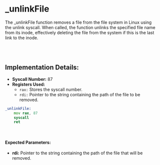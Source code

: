 # _unlinkFile
The _unlinkFile function removes a file from the file system in Linux using the unlink syscall. When called, the function unlinks the specified file name from its inode, effectively deleting the file from the system if this is the last link to the inode.

<br><br>

## Implementation Details:
- **Syscall Number:** 87
- **Registers Used:**
    - `rax:` Stores the syscall number.
    - `rdi:` Pointer to the string containing the path of the file to be removed.

```asm
_unlinkFile:
    mov rax, 87
    syscall
    ret
```

<br>

#### Expected Parameters:
- **rdi:** Pointer to the string containing the path of the file that will be removed.